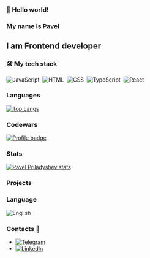 ### 👋 Hello world!
### My name is Pavel
## I am Frontend developer
### 🛠 My tech stack
![JavaScript](https://img.shields.io/badge/-JavaScript-05122A?style=flat&logo=javascript)&nbsp;
![HTML](https://img.shields.io/badge/-HTML-05122A?style=flat&logo=HTML5)&nbsp;
![CSS](https://img.shields.io/badge/-CSS-05122A?style=flat&logo=CSS3&logoColor=1572B6)&nbsp;
![TypeScript](https://img.shields.io/badge/-TypeScript-05122A?style=flat&logo=typescript)&nbsp;
![React](https://img.shields.io/badge/-React-05122A?style=flat&logo=react)&nbsp;
### Languages
[![Top Langs](https://github-readme-stats.vercel.app/api/top-langs/?username=aibolit666&langs_count=8)](https://github.com/anuraghazra/github-readme-stats)
### Codewars
[![Profile badge](https://www.codewars.com/users/Aibolit666/badges/large)](https://www.codewars.com/users/Aibolit666)
### Stats
[![Pavel Priladyshev stats](https://github-readme-stats.vercel.app/api?username=aibolit666&show_icons=true&theme=merko&hide=stars,issues)](https://github.com/anuraghazra/github-readme-stats)
### Projects
### Language
![English](https://img.shields.io/badge/English-A2-FFEA00?style=for-the-badge)
### Contacts 💬
- [![Telegram](https://img.shields.io/badge/Telegram-Aibollit666-FFEA00?style=social&logo=Telegram)](https://t.me/Aibollit666)
- [![LinkedIn](https://img.shields.io/badge/LinkedIn-PavelPriladyshev-FFEA00?style=social&logo=LinkedIn)](https://www.linkedin.com/in/pavel-priladyshev)
